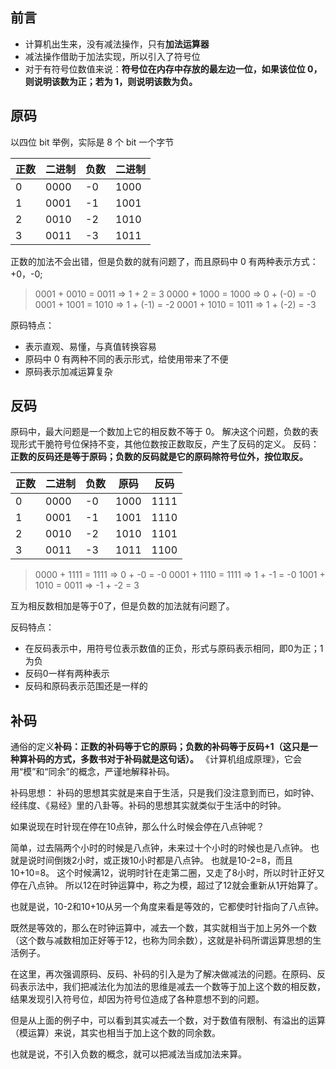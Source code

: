 ## 前言

- 计算机出生来，没有减法操作，只有**加法运算器**
- 减法操作借助于加法实现，所以引入了符号位
- 对于有符号位数值来说：**符号位在内存中存放的最左边一位，如果该位位 0，则说明该数为正；若为 1，则说明该数为负。**

## 原码

以四位 bit 举例，实际是 8 个 bit 一个字节

| 正数 | 二进制 | 负数 | 二进制 |
| ---- | ------ | ---- | ------ |
| 0    | 0000   | -0   | 1000   |
| 1    | 0001   | -1   | 1001   |
| 2    | 0010   | -2   | 1010   |
| 3    | 0011   | -3   | 1011   |

正数的加法不会出错，但是负数的就有问题了，而且原码中 0 有两种表示方式：+0，-0;

> 0001 + 0010 = 0011 => 1 + 2 = 3
> 0000 + 1000 = 1000 => 0 + (-0) = -0
> 0001 + 1001 = 1010 => 1 + (-1) = -2
> 0001 + 1010 = 1011 => 1 + (-2) = -3

原码特点：

- 表示直观、易懂，与真值转换容易
- 原码中 0 有两种不同的表示形式，给使用带来了不便
- 原码表示加减运算复杂

## 反码

原码中，最大问题是一个数加上它的相反数不等于 0。
解决这个问题，负数的表现形式干脆符号位保持不变，其他位数按正数取反，产生了反码的定义。
反码：**正数的反码还是等于原码；负数的反码就是它的原码除符号位外，按位取反。**

| 正数 | 二进制 | 负数 | 原码 | 反码 |
| ---- | ------ | ---- | ---- | ---- |
| 0    | 0000   | -0   | 1000 | 1111 |
| 1    | 0001   | -1   | 1001 | 1110 |
| 2    | 0010   | -2   | 1010 | 1101 |
| 3    | 0011   | -3   | 1011 | 1100 |

> 0000 + 1111 = 1111 => 0 + -0 = -0
> 0001 + 1110 = 1111 => 1 + -1 = -0
> 1001 + 1010 = 0011 => -1 + -2 = 3

互为相反数相加是等于0了，但是负数的加法就有问题了。

反码特点：
+ 在反码表示中，用符号位表示数值的正负，形式与原码表示相同，即0为正；1为负
+ 反码0一样有两种表示
+ 反码和原码表示范围还是一样的

## 补码
通俗的定义**补码：正数的补码等于它的原码；负数的补码等于反码+1（这只是一种算补码的方式，多数书对于补码就是这句话）。**
《计算机组成原理》，它会用“模”和“同余”的概念，严谨地解释补码。

补码思想：
补码的思想其实就是来自于生活，只是我们没注意到而已，如时钟、经纬度、《易经》里的八卦等。补码的思想其实就类似于生活中的时钟。

如果说现在时针现在停在10点钟，那么什么时候会停在八点钟呢？

简单，过去隔两个小时的时候是八点钟，未来过十个小时的时候也是八点钟。
也就是说时间倒拨2小时，或正拨10小时都是八点钟。
也就是10-2=8，而且10+10=8。
这个时候满12，说明时针在走第二圈，又走了8小时，所以时针正好又停在八点钟。
所以12在时钟运算中，称之为模，超过了12就会重新从1开始算了。

也就是说，10-2和10+10从另一个角度来看是等效的，它都使时针指向了八点钟。

既然是等效的，那么在时钟运算中，减去一个数，其实就相当于加上另外一个数（这个数与减数相加正好等于12，也称为同余数），这就是补码所谓运算思想的生活例子。

在这里，再次强调原码、反码、补码的引入是为了解决做减法的问题。在原码、反码表示法中，我们把减法化为加法的思维是减去一个数等于加上这个数的相反数，结果发现引入符号位，却因为符号位造成了各种意想不到的问题。

但是从上面的例子中，可以看到其实减去一个数，对于数值有限制、有溢出的运算（模运算）来说，其实也相当于加上这个数的同余数。

也就是说，不引入负数的概念，就可以把减法当成加法来算。